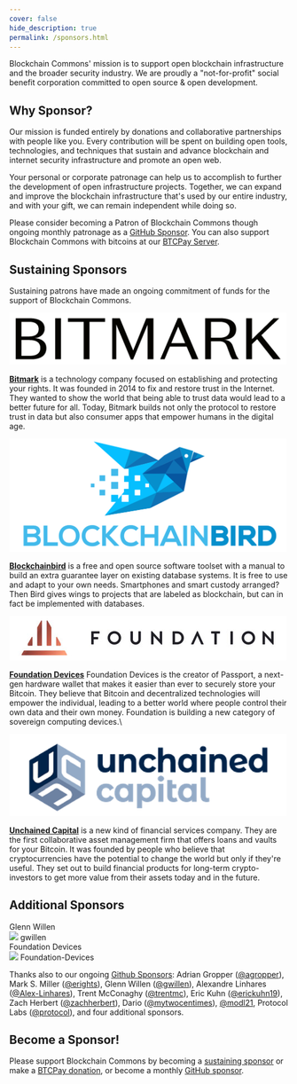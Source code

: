 ```yaml
---
cover: false
hide_description: true
permalink: /sponsors.html
---
```


Blockchain Commons' mission is to support open blockchain infrastructure and the broader security industry. We are proudly a "not-for-profit" social benefit corporation committed to open source & open development. 

## Why Sponsor?

Our mission is funded entirely by donations and collaborative partnerships with people like you. Every contribution will be spent on building open tools, technologies, and techniques that sustain and advance blockchain and internet security infrastructure and promote an open web. 

Your personal or corporate patronage can help us to accomplish to further the development of open infrastructure projects. Together, we can expand and improve the blockchain infrastructure that's used by our entire industry, and with your gift, we can remain independent while doing so. 

Please consider becoming a Patron of Blockchain Commons though ongoing monthly patronage as a [GitHub Sponsor](https://github.com/sponsors/BlockchainCommons). You can also support Blockchain Commons with bitcoins at our [BTCPay Server](https://btcpay.blockchaincommons.com/).

## Sustaining Sponsors

Sustaining patrons have made an ongoing commitment of funds for the support of Blockchain Commons.

<img src="images/sponsors/bitmark-logo.png" width=500>

**[Bitmark](https://bitmark.com/)** is a technology company focused on establishing and protecting your rights. It was founded in 2014 to fix and restore trust in the Internet. They wanted to show the world that being able to trust data would lead to a better future for all. Today, Bitmark builds not only the protocol to restore trust in data but also consumer apps that empower humans in the digital age.

<img src="images/sponsors/blockchainbird.png" width=500>

**[Blockchainbird](https://github.com/blockchainbird/bird)** is a free and open source software toolset with a manual to build an extra guarantee layer on existing database systems. It is free to use and adapt to your own needs. Smartphones and smart custody arranged? Then Bird gives wings to projects that are labeled as blockchain, but can in fact be implemented with databases.

<img src="images/sponsors/foundation-logo.jpg" width=500>

**[Foundation Devices](https://foundationdevices.com/)** Foundation Devices is the creator of Passport, a next-gen hardware wallet that makes it easier than ever to securely store your Bitcoin. They believe that Bitcoin and decentralized technologies will empower the individual, leading to a better world where people control their own data and their own money. Foundation is building a new category of sovereign computing devices.\

<img src="images/sponsors/unchained-capital.png" width=500>

**[Unchained Capital](https://www.unchained-capital.com/)** is a new kind of financial services company. They are the first collaborative asset management firm that offers loans and vaults for your Bitcoin. It was founded by people who believe that cryptocurrencies have the potential to change the world but only if they're useful. They set out to build financial products for long-term crypto-investors to get more value from their assets today and in the future.

## Additional Sponsors

<div>
  Glenn Willen<br>
  <img class="avatar-person" src="https://avatars.githubusercontent.com/u/458997?s=60&v=4" width="50px">
  gwillen
</div>

<div>
  Foundation Devices<br>
  <img class="avatar-company" src="https://avatars.githubusercontent.com/u/68249620?s=200&v=4" width="50px">
  Foundation-Devices
</div>

Thanks also to our ongoing [Github Sponsors](https://github.com/sponsors/BlockchainCommons): Adrian Gropper ([@agropper](https://github.com/agropper)), Mark S. Miller ([@erights](https://github.com/erights)), Glenn Willen ([@gwillen](https://github.com/gwillen)), Alexandre Linhares ([@Alex-Linhares](https://github.com/Alex-Linhares)), Trent McConaghy ([@trentmc](https://github.com/trentmc)), Eric Kuhn ([@erickuhn19](https://github.com/erickuhn19)), Zach Herbert ([@zachherbert](https://github.com/zachherbert)), Dario ([@mytwocentimes](https://github.com/mytwocentimes)), [@modl21](https://github.com/modl21), Protocol Labs ([@protocol](https://github.com/protocol)), and four additional sponsors.

## Become a Sponsor!

Please support Blockchain Commons by becoming a [sustaining sponsor](https://github.com/sponsors/BlockchainCommons) or make a [BTCPay donation](https://btcpay.blockchaincommons.com/), or become a monthly [GitHub sponsor](https://github.com/sponsors/blockchaincommons.com).

